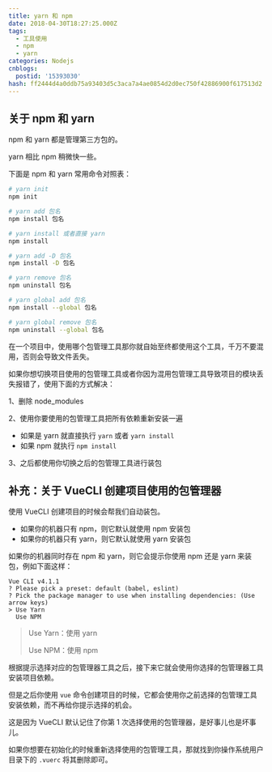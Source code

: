 ```yaml
---
title: yarn 和 npm
date: 2018-04-30T18:27:25.000Z
tags:
  - 工具使用
  - npm
  - yarn
categories: Nodejs
cnblogs:
  postid: '15393030'
hash: ff2444d4a0ddb75a93403d5c3aca7a4ae0854d2d0ec750f42886900f617513d2
---
```


## 关于 npm 和 yarn

npm 和 yarn 都是管理第三方包的。

yarn 相比 npm 稍微快一些。

下面是 npm 和 yarn 常用命令对照表：

```bash
# yarn init
npm init

# yarn add 包名
npm install 包名

# yarn install 或者直接 yarn
npm install

# yarn add -D 包名
npm install -D 包名

# yarn remove 包名
npm uninstall 包名

# yarn global add 包名
npm install --global 包名

# yarn global remove 包名
npm uninstall --global 包名
```

<!-- more -->

在一个项目中，使用哪个包管理工具那你就自始至终都使用这个工具，千万不要混用，否则会导致文件丢失。

如果你想切换项目使用的包管理工具或者你因为混用包管理工具导致项目的模块丢失报错了，使用下面的方式解决：

1、删除 node_modules

2、使用你要使用的包管理工具把所有依赖重新安装一遍

- 如果是 yarn 就直接执行 `yarn` 或者 `yarn install`
- 如果 npm 就执行 `npm install`

3、之后都使用你切换之后的包管理工具进行装包

## 补充：关于 VueCLI 创建项目使用的包管理器

使用 VueCLI 创建项目的时候会帮我们自动装包。

- 如果你的机器只有 npm，则它默认就使用 npm 安装包
- 如果你的机器只有 yarn，则它默认就使用 yarn 安装包

如果你的机器同时存在 npm 和 yarn，则它会提示你使用 npm 还是 yarn 来装包，例如下面这样：

```
Vue CLI v4.1.1
? Please pick a preset: default (babel, eslint)
? Pick the package manager to use when installing dependencies: (Use arrow keys)
> Use Yarn
  Use NPM
```

> Use Yarn：使用 yarn
>
> Use NPM：使用 npm

根据提示选择对应的包管理器工具之后，接下来它就会使用你选择的包管理器工具安装项目依赖。

但是之后你使用 `vue` 命令创建项目的时候，它都会使用你之前选择的包管理工具安装依赖，而不再给你提示选择的机会。

这是因为 VueCLI 默认记住了你第 1 次选择使用的包管理器，是好事儿也是坏事儿。

如果你想要在初始化的时候重新选择使用的包管理工具，那就找到你操作系统用户目录下的 `.vuerc` 将其删除即可。
